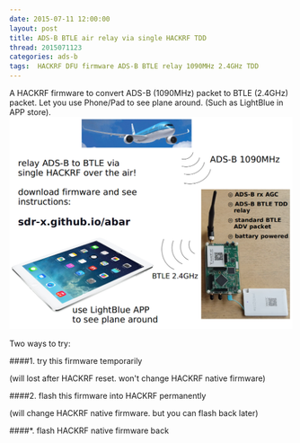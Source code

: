 ```yaml
---
date: 2015-07-11 12:00:00
layout: post
title: ADS-B BTLE air relay via single HACKRF TDD
thread: 2015071123
categories: ads-b
tags:  HACKRF DFU firmware ADS-B BTLE relay 1090MHz 2.4GHz TDD
---
```


A HACKRF firmware to convert ADS-B (1090MHz) packet to BTLE (2.4GHz) packet. Let you use Phone/Pad to see plane around. (Such as LightBlue in APP store).
![](../media/adsb-btle-air-relay.png)

Two ways to try:

####1. try this firmware temporarily

(will lost after HACKRF reset. won't change HACKRF native firmware)


####2. flash this firmware into HACKRF permanently

(will change HACKRF native firmware. but you can flash back later)

####*. flash HACKRF native firmware back


